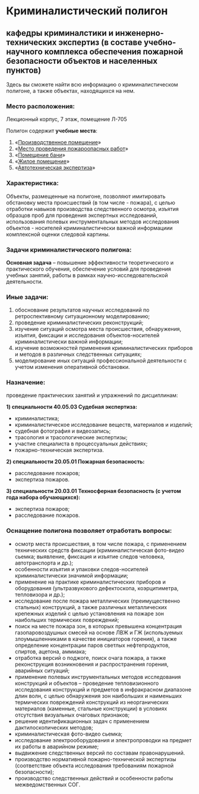 # Криминалистический полигон
## кафедры криминалстики и инженерно-технических экспертиз (в составе учебно-научного комплекса обеспечения пожарной безопасности объектов и населенных пунктов) 
Здесь вы сможете найти всю информацию о криминалистическом полигоне, а также объектах, находящихся на нем. 
### Место расположения: 
Лекционный корпус, 7 этаж, помещение Л-705 
  
Полигон содержит **учебные места**:
1. «[Производственное помещение](https://rekkk1n.github.io/Production/)»
2. «[Место проведения пожароопасных работ](https://rekkk1n.github.io/Firehazardous/)»
3. «[Помещение бани](https://rekkk1n.github.io/Bathhouse/)»
4. «[Жилое помещение](https://rekkk1n.github.io/Apartment/)»
5. «[Автотехническая экспертиза](https://rekkk1n.github.io/Auto/)»

### Характеристика: 
Объекты, размещенные на полигоне, позволяют имитировать обстановку места происшествий (в том числе - пожара), с целью отработки навыков производства следственного осмотра, изъятия образцов проб для проведения экспертных исследований, использования полевых инструментальных методов исследования объектов - носителей криминалистически важной информациии комплексной оценки следовой картины.

### Задачи криминалистического полигона:
**Основная задача** – повышение эффективности теоретического и практического обучения, обеспечение условий для проведения учебных занятий, работы в рамках научно-исследовательской деятельности.
### Иные задачи:
1) обоснование результатов научных исследований по ретроспективному ситуационному моделированию;  
2) проведение криминалистических реконструкций;  
3) изучение ситуаций осмотра места происшествия, обнаружения, изъятия, фиксации и исследования объектов-носителей криминалистически важной информации;  
4) изучение возможностей применения криминалистических приборов и методов в различных следственных ситуациях;  
5) моделирование иных ситуаций профессиональной деятельности с учетом изменения оперативной обстановки.

### Назначение: 
проведение практических занятий и упражнений по дисциплинам:  

**1) специальности 40.05.03 Судебная экспертиза:**
- криминалистика;
- криминалистическое исследование веществ, материалов и изделий;
- судебная фотография и видеозапись;
- трасология и трасологические экспертизы;
- участие специалиста в процессуальных действиях;
- пожарно-техническая экспертиза.

**2) специальности 20.05.01 Пожарная безопасность:**
- расследование пожаров;
- экспертиза пожаров.

**3) специальности 20.03.01 Техносферная безопасность (с учетом года набора обучающихся):**
- экспертиза пожаров;
- расследование пожаров.



### Оснащение полигона позволяет отработать вопросы:
- осмотр места происшествия, в том числе пожара, с применением технических средств фиксации (криминалистическая фото-видео сьемка; выявление, фиксация и изъятие следов человека, автотранспорта и др.);
- особенности изъятия и упаковки следов-носителей криминалистически значимой информации;
- применение на практике криминалистических приборов и оборудования (ультразвукового дефектоскопа, коэрцитиметра, тепловизора и др.);
- исследование после пожара металлических (преимущественно стальных) конструкций, а также различных металлических крепежных изделий с целью установления на пожаре зон наибольших термических повреждений;
- поиск на месте пожара зон, в которых превышена концентрация газопаровоздушных смесей на основе ЛВЖ и ГЖ (используемых злоумышленниками в качестве инициаторов горения), а также определение концентрации паров светлых нефтепродуктов, спиртов, ацетона, аммиака;
- отработка версий о поджоге, поиск очага пожара, а также реконструкция возникновения и распространения горения, аварийных ситуаций;
- применение полевых инструментальных методов исследования конструкций и объектов – проведение тепловизионного исследования конструкций и предметов в инфракрасном диапазоне длин волн, с целью обнаружения зон наибольших и наименьших термических повреждений конструкций из неорганических материалов (каменные, стальные конструкции) в условиях отсутствия визуальных очаговых признаков;
- решение идентификационных задач с применением дактилоскопических методов;
- криминалистическая фото-видео сьемка;
- исследование электрооборудования и электропроводки на предмет их работы в аварийном режиме;
- выдвижение следственных версий по составам правонарушений.
- производство нормативной пожарно-технической экспертизы (соответствие объекта исследования требованиям пожарной безопасности);
- производство следственных действий и особенности работы межведомственных СОГ.




